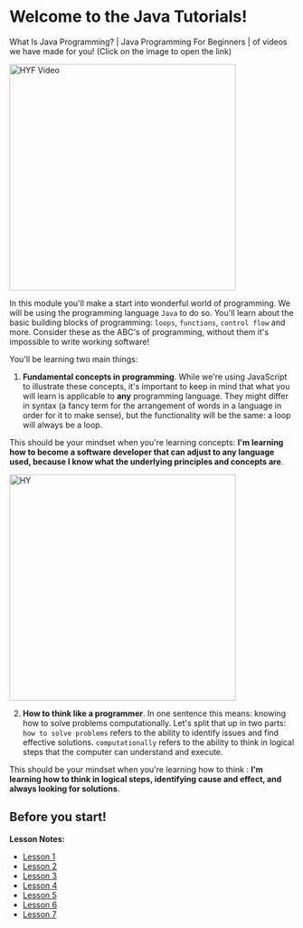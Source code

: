 # Welcome to the Java Tutorials!

What Is Java Programming? | Java Programming For Beginners |  of videos  we have made for you! (Click on the image to open the link)

<a href="https://www.youtube.com/watch?v=mAtkPQO1FcA" target="_blank"><img src="https://static.javatpoint.com/images/core/java-features.png" width="400" height="400" alt="HYF Video" /></a>



In this module you'll make a start into wonderful world of programming. We will be using the programming language `Java` to do so. You'll learn about the basic building blocks of programming: `loops`, `functions`, `control flow` and more. Consider these as the ABC's of programming, without them it's impossible to write working software!

You'll be learning two main things:

1. **Fundamental concepts in programming**. While we're using JavaScript to illustrate these concepts, it's important to keep in mind that what you will learn is applicable to **any** programming language. They might differ in syntax (a fancy term for the arrangement of words in a language in order for it to make sense), but the functionality will be the same: a loop will always be a loop.

This should be your mindset when you're learning concepts: **I'm learning how to become a software developer that can adjust to any language used, because I know what the underlying principles and concepts are**.

<img src="https://www.edureka.co/blog/wp-content/uploads/2018/01/2-2.png" width="400" height="400" alt="HY" />

2. **How to think like a programmer**. In one sentence this means: knowing how to solve problems computationally. Let's split that up in two parts: `how to solve problems` refers to the ability to identify issues and find effective solutions. `computationally` refers to the ability to think in logical steps that the computer can understand and execute.

This should be your mindset when you're learning how to think : **I'm learning how to think in logical steps, identifying cause and effect, and always looking for solutions**.

## Before you start!

**Lesson Notes:**

* [Lesson 1](https://github.com/InfoTech-Academy/JAVA_LESSONS/blob/main/Lesson_1.md)
* [Lesson 2](https://github.com/InfoTech-Academy/JAVA_LESSONS/blob/main/Lesson_2.md)
* [Lesson 3](https://github.com/InfoTech-Academy/JAVA_LESSONS/blob/main/Lesson_3.md)
* [Lesson 4](https://github.com/InfoTech-Academy/JAVA_LESSONS/blob/main/Lesson_4.md)
* [Lesson 5](https://github.com/InfoTech-Academy/JAVA_LESSONS/blob/main/Lesson_5.md)
* [Lesson 6](https://github.com/InfoTech-Academy/JAVA_LESSONS/blob/main/Lesson_6.md)
* [Lesson 7](https://github.com/InfoTech-Academy/JAVA_LESSONS/blob/main/Lesson_7.md)
